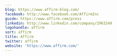 ```yaml
---
blog: https://www.affirm-blog.com/
facebook: http://www.facebook.com/AffirmInc
guide: https://www.affirm.com/press
linkedin: http://www.linkedin.com/company/2963249
logohandle: affirm
sort: affirm
title: Affirm
twitter: affirm
website: 'https://www.affirm.com/'
---
```

